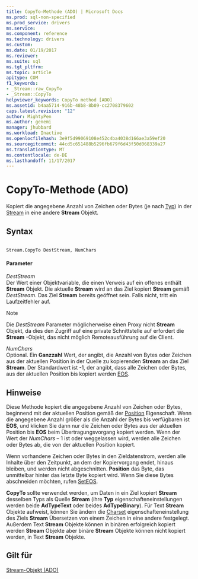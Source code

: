 ```yaml
---
title: CopyTo-Methode (ADO) | Microsoft Docs
ms.prod: sql-non-specified
ms.prod_service: drivers
ms.service: 
ms.component: reference
ms.technology: drivers
ms.custom: 
ms.date: 01/19/2017
ms.reviewer: 
ms.suite: sql
ms.tgt_pltfrm: 
ms.topic: article
apitype: COM
f1_keywords:
- _Stream::raw_CopyTo
- _Stream::CopyTo
helpviewer_keywords: CopyTo method [ADO]
ms.assetid: b4aa5714-916b-48b8-8b09-cc2708379602
caps.latest.revision: "12"
author: MightyPen
ms.author: genemi
manager: jhubbard
ms.workload: Inactive
ms.openlocfilehash: 3e9f5d99069108e452c4ba4038d166ae3a59ef20
ms.sourcegitcommit: 44cd5c651488b5296fb679f6d43f50d068339a27
ms.translationtype: MT
ms.contentlocale: de-DE
ms.lasthandoff: 11/17/2017
---
```

# <a name="copyto-method-ado"></a>CopyTo-Methode (ADO)
Kopiert die angegebene Anzahl von Zeichen oder Bytes (je nach [Typ](../../../ado/reference/ado-api/type-property-ado-stream.md)) in der [Stream](../../../ado/reference/ado-api/stream-object-ado.md) in eine andere **Stream** Objekt.  
  
## <a name="syntax"></a>Syntax  
  
```  
  
Stream.CopyTo DestStream, NumChars  
```  
  
#### <a name="parameters"></a>Parameter  
 *DestStream*  
 Der Wert einer Objektvariable, die einen Verweis auf ein offenes enthält **Stream** Objekt. Die aktuelle **Stream** wird an das Ziel kopiert **Stream** gemäß *DestStream*. Das Ziel **Stream** bereits geöffnet sein. Falls nicht, tritt ein Laufzeitfehler auf.  
  
> [!NOTE]
>  Die *DestStream* Parameter möglicherweise einen Proxy nicht **Stream** Objekt, da dies den Zugriff auf eine private Schnittstelle auf erfordert die **Stream** -Objekt, das nicht möglich Remoteausführung auf die Client.  
  
 *NumChars*  
 Optional. Ein **Ganzzahl** Wert, der angibt, die Anzahl von Bytes oder Zeichen aus der aktuellen Position in der Quelle zu kopierenden **Stream** an das Ziel **Stream**. Der Standardwert ist -1, der angibt, dass alle Zeichen oder Bytes, aus der aktuellen Position bis kopiert werden [EOS](../../../ado/reference/ado-api/eos-property.md).  
  
## <a name="remarks"></a>Hinweise  
 Diese Methode kopiert die angegebene Anzahl von Zeichen oder Bytes, beginnend mit der aktuellen Position gemäß der [Position](../../../ado/reference/ado-api/position-property-ado.md) Eigenschaft. Wenn die angegebene Anzahl größer als die Anzahl der Bytes bis verfügbaren ist **EOS**, und klicken Sie dann nur die Zeichen oder Bytes aus der aktuellen Position bis **EOS** beim Übertragungsvorgang kopiert werden. Wenn der Wert der *NumChars* – 1 ist oder weggelassen wird, werden alle Zeichen oder Bytes ab, die von der aktuellen Position kopiert.  
  
 Wenn vorhandene Zeichen oder Bytes in den Zieldatenstrom, werden alle Inhalte über den Zeitpunkt, an dem der Kopiervorgang endet, hinaus bleiben, und werden nicht abgeschnitten. **Position** das Byte, das unmittelbar hinter das letzte Byte kopiert wird. Wenn Sie diese Bytes abschneiden möchten, rufen [SetEOS](../../../ado/reference/ado-api/seteos-method.md).  
  
 **CopyTo** sollte verwendet werden, um Daten in ein Ziel kopiert **Stream** desselben Typs als Quelle **Stream** (ihre **Typ** eigenschafteneinstellungen werden beide **AdTypeText** oder beides **AdTypeBinary**). Für Text **Stream** Objekte aufweist, können Sie ändern die [Charset](../../../ado/reference/ado-api/charset-property-ado.md) eigenschafteneinstellung des Ziels **Stream** Übersetzen von einem Zeichen in eine andere festgelegt. Außerdem Text **Stream** Objekte können in binären erfolgreich kopiert werden **Stream** Objekte aber binäre **Stream** Objekte können nicht kopiert werden, in Text **Stream**  Objekte.  
  
## <a name="applies-to"></a>Gilt für  
 [Stream-Objekt (ADO)](../../../ado/reference/ado-api/stream-object-ado.md)
